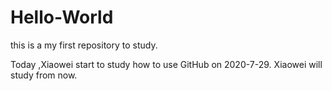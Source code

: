 # Hello-World
this is a my first repository to study.

Today ,Xiaowei start to study how to use GitHub on 2020-7-29.
Xiaowei will study  from now.
